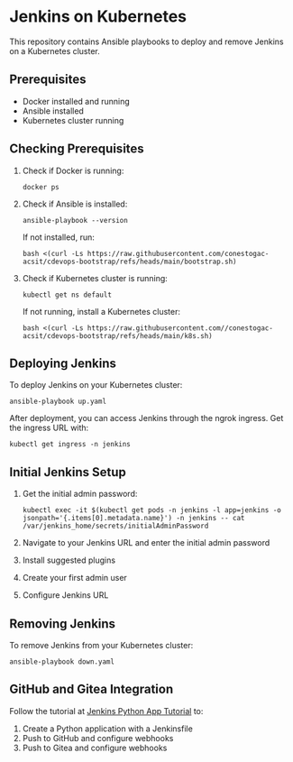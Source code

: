# Jenkins on Kubernetes

This repository contains Ansible playbooks to deploy and remove Jenkins on a Kubernetes cluster.

## Prerequisites

- Docker installed and running
- Ansible installed
- Kubernetes cluster running

## Checking Prerequisites

1. Check if Docker is running:
   ```
   docker ps
   ```

2. Check if Ansible is installed:
   ```
   ansible-playbook --version
   ```
   
   If not installed, run:
   ```
   bash <(curl -Ls https://raw.githubusercontent.com/conestogac-acsit/cdevops-bootstrap/refs/heads/main/bootstrap.sh)
   ```

3. Check if Kubernetes cluster is running:
   ```
   kubectl get ns default
   ```
   
   If not running, install a Kubernetes cluster:
   ```
   bash <(curl -Ls https://raw.githubusercontent.com//conestogac-acsit/cdevops-bootstrap/refs/heads/main/k8s.sh)
   ```

## Deploying Jenkins

To deploy Jenkins on your Kubernetes cluster:

```
ansible-playbook up.yaml
```

After deployment, you can access Jenkins through the ngrok ingress. Get the ingress URL with:

```
kubectl get ingress -n jenkins
```

## Initial Jenkins Setup

1. Get the initial admin password:
   ```
   kubectl exec -it $(kubectl get pods -n jenkins -l app=jenkins -o jsonpath='{.items[0].metadata.name}') -n jenkins -- cat /var/jenkins_home/secrets/initialAdminPassword
   ```

2. Navigate to your Jenkins URL and enter the initial admin password
3. Install suggested plugins
4. Create your first admin user
5. Configure Jenkins URL

## Removing Jenkins

To remove Jenkins from your Kubernetes cluster:

```
ansible-playbook down.yaml
```

## GitHub and Gitea Integration

Follow the tutorial at [Jenkins Python App Tutorial](https://www.jenkins.io/doc/tutorials/build-a-python-app-with-pyinstaller/) to:

1. Create a Python application with a Jenkinsfile
2. Push to GitHub and configure webhooks
3. Push to Gitea and configure webhooks
